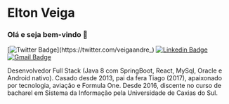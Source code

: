 # Elton Veiga


### Olá e seja bem-vindo 👋


[![Twitter Badge](https://img.shields.io/badge/-@VeigaSoutoAndre-6633cc?style=flat-square&labelColor=6633cc&logo=twitter&logoColor=white&link=https://twitter.com/veigaandre_)](https://twitter.com/veigaandre_) 
[![Linkedin Badge](https://img.shields.io/badge/-andre%20machado-6633cc?style=flat-square&logo=Linkedin&logoColor=white&link=https://www.linkedin.com/in/andre-machado-074b4014b/)](https://www.linkedin.com/in/andre-machado-074b4014b/) 
[![Gmail Badge](https://img.shields.io/badge/-soutomachado1@gmail.com-6633cc?style=flat-square&logo=Gmail&logoColor=white&link=mailto:soutomachado1@gmail.com)](mailto:soutomachado1@gmail.com)


Desenvolvedor Full Stack (Java 8 com SpringBoot, React, MySql, Oracle e Android nativo). Casado desde 2013, pai da fera Tiago (2017), apaixonado por tecnologia, aviação e Formula One. Desde 2016, discente no curso de bacharel em Sistema da Informação pela Universidade de Caxias do Sul.
